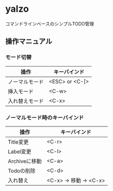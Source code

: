 # yalzo
コマンドラインベースのシンプルTODO管理

## 操作マニュアル

### モード切替
操作 | キーバインド
--- | ---
ノーマルモード | \<ESC\> or \<C-[\>
挿入モード | \<C-w\>
入れ替えモード | \<C-x\>

### ノーマルモード時のキーバインド
操作 | キーバインド
--- | ---
Title変更 | \<C-r\>
Label変更 | \<C-l\>
Archiveに移動 | \<C-a\>
Todoの削除 | \<C-d\>
入れ替え | \<C-x\> -> 移動 -> \<C-x\>
